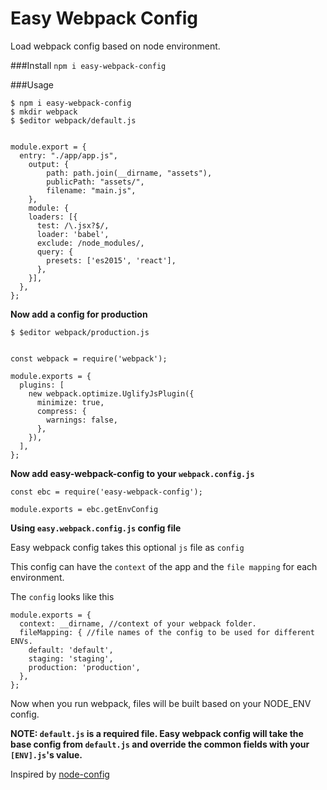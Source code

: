 # Easy Webpack Config
Load webpack config based on node environment.

###Install
```npm i easy-webpack-config```

###Usage
```
$ npm i easy-webpack-config
$ mkdir webpack
$ $editor webpack/default.js


module.export = {
  entry: "./app/app.js",
	output: {
		path: path.join(__dirname, "assets"),
		publicPath: "assets/",
		filename: "main.js",
	},
	module: {
    loaders: [{
      test: /\.jsx?$/,
      loader: 'babel',
      exclude: /node_modules/,
      query: {
        presets: ['es2015', 'react'],
      },
    }],
  },
};
```

**Now add a config for production**

```
$ $editor webpack/production.js


const webpack = require('webpack');

module.exports = {
  plugins: [
    new webpack.optimize.UglifyJsPlugin({
      minimize: true,
      compress: {
        warnings: false,
      },
    }),
  ],
};
```
**Now add easy-webpack-config to your ```webpack.config.js```**

```
const ebc = require('easy-webpack-config');

module.exports = ebc.getEnvConfig

```


**Using ```easy.webpack.config.js``` config file**

Easy webpack config takes this optional ```js``` file as ```config```

This config can have the ```context``` of the app and the ```file mapping``` for each environment.

The ```config``` looks like this

```
module.exports = {
  context: __dirname, //context of your webpack folder.
  fileMapping: { //file names of the config to be used for different ENVs.
    default: 'default',
    staging: 'staging',
    production: 'production',
  },
};

```

Now when you run webpack, files will be built based on your NODE_ENV config.


**NOTE: ```default.js``` is a required file. Easy webpack config will take the base config from ```default.js``` and override the common fields with your ```[ENV].js```'s value.**



Inspired by [node-config](https://github.com/lorenwest/node-config)
